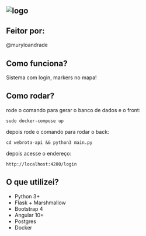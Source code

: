 ## ![logo](https://www.webrota.com.br/assets/img/logo-min.png)   

## Feitor por:

@muryloandrade

## Como funciona?

Sistema com login, markers no mapa!


## Como rodar?

rode o comando para gerar o banco de dados e o front:

```sudo docker-compose up```

depois rode o comando para rodar o back:

```cd webrota-api && python3 main.py```

depois acesse o endereço:

```http://localhost:4200/login```


## O que utilizei?

- Python 3+
- Flask + Marshmallow
- Bootstrap 4
- Angular 10+
- Postgres
- Docker
